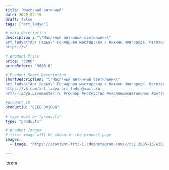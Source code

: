 ```yaml
---
title: "Масляный античный"
date: 2020-08-19
draft: false
tags: ["art_ladya"]

# meta description
description : "\"Масляный античный светильник\"
art_ladya\"Арт Ладья\" Гончарная мастерская в Нижнем Новгороде. Изготовление керамики и мастер//-классы по обучению. 
https://v"

# product Price
price: "3000"
priceBefore: "3600.0"

# Product Short Description
shortDescription: "\"Масляный античный светильник\"
art_ladya\"Арт Ладья\" Гончарная мастерская в Нижнем Новгороде. Изготовление керамики и мастер//-классы по обучению. 
https://vk.com/art_ladya art_ladya@mail.ru 
art//-ladya.Livemaster.ru #гончар #исскуство #масляныйсветильник #potter #керамикадляинтерьера #керамикаручнаяработа #масляныйподсвечник #керамиканазаказ #handmade #свеча #керамика #candlestick #эксклюзивнаякерамика #painter #dishes #decor #ceramicar #nntoday #claygoods #светильник #ceramic #design #magic #античность #ceramicart #antiquity #подсвечник #clay #авторскаякерамика #маслянаялампа"

#product ID
productID: "CEEEF88j8DG"

# type must be "products"
type: "products"

# product Images
# first image will be shown in the product page
images:
  - image: "https://scontent-frt3-1.cdninstagram.com/v/t51.2885-15/e35/117883759_726054951274708_7323966550868409583_n.jpg?se=7&_nc_ht=scontent-frt3-1.cdninstagram.com&_nc_cat=104&_nc_ohc=uXvd1UyScDkAX-LvS_y&edm=APU89FABAAAA&ccb=7-4&oh=90cc6a5c39412740a185ff7e9fa11d1b&oe=612BCA7E&_nc_sid=86f79a&ig_cache_key=MjM3OTA0NDUwNDM4MjQ1NjAwNg%3D%3D.2-ccb7-4"

---
```

lorem
